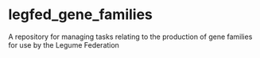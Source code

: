 # legfed_gene_families
A repository for managing tasks relating to the production of gene families for use by the Legume Federation
